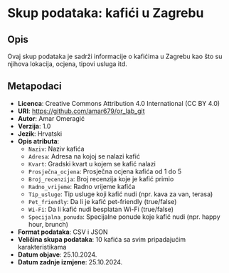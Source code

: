 # Skup podataka: kafići u Zagrebu

## Opis
Ovaj skup podataka je sadrži informacije o kafićima u Zagrebu kao što su njihova lokacija, ocjena, tipovi usluga itd.

## Metapodaci
- **Licenca**: Creative Commons Attribution 4.0 International (CC BY 4.0)
- **URI**: https://github.com/amar679/or_lab_git
- **Autor**: Amar Omeragić
- **Verzija**: 1.0
- **Jezik**: Hrvatski
- **Opis atributa**:
  - `Naziv`: Naziv kafića
  - `Adresa`: Adresa na kojoj se nalazi kafić
  - `Kvart`: Gradski kvart u kojem se kafić nalazi
  - `Prosječna_ocjena`: Prosječna ocjena kafića od 1 do 5
  - `Broj_recenzija`: Broj recenzija koje je kafić primio
  - `Radno_vrijeme`: Radno vrijeme kafića
  - `Tip_usluge`: Tip usluge koji kafić nudi (npr. kava za van, terasa)
  - `Pet_friendly`: Da li je kafić pet-friendly (true/false)
  - `Wi-Fi`: Da li kafić nudi besplatan Wi-Fi (true/false)
  - `Specijalna_ponuda`: Specijalne ponude koje kafić nudi (npr. happy hour, brunch)
- **Format podataka**: CSV i JSON
- **Veličina skupa podataka**: 10 kafića sa svim pripadajućim karakteristikama
- **Datum objave**: 25.10.2024.
- **Datum zadnje izmjene**: 25.10.2024.

